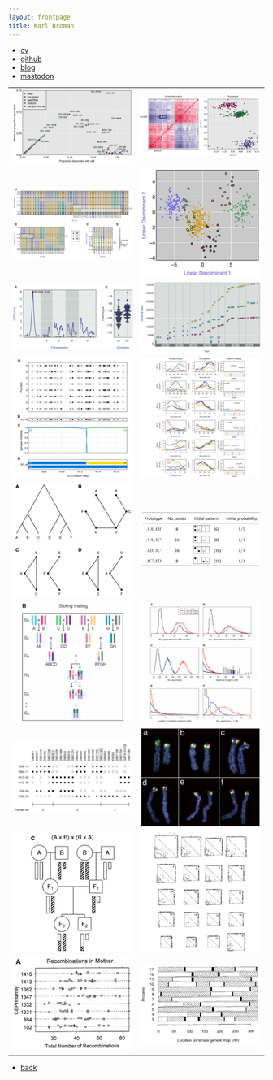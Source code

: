 ```yaml
---
layout: frontpage
title: Karl Broman
---
```


<div class="navbar">
  <div class="navbar-inner">
      <ul class="nav">
          <li><a href="{{ BASE_PATH }}/broman_cv.pdf">cv</a></li>
          <li><a href="https://github.com/kbroman">github</a></li>
          <li><a href="https://kbroman.org/blog">blog</a></li>
          <li><a rel="me" href="https:///rstats.me/@kbroman">mastodon</a></li>
      </ul>
  </div>
</div>


<table class="wide">
<tr>
  <td class="left">
    <a href="publpics/mbmixups_fig1.html">
        <img src="publpics/mbmixups_fig1.png" alt="Lobo et al. (2021) Fig 1" title="Lobo et al. (2021) Fig 1"/>
    </a>
  </td>
  <td class="right">
    <a href="publpics/iplotCorr.html">
        <img src="publpics/iplotCorr.png" alt="R/qtlcharts example" title="R/qtlcharts example"/>
    </a>
  </td>
</tr>
<tr>
  <td class="left">
    <a href="publpics/isletc6_fig4.html">
        <img src="publpics/isletc6_fig4.png" alt="Tian et al. (2015) Fig 4" title="Tian et al. (2015) Fig 4"/>
    </a>
  </td>
  <td class="right">
    <a href="publpics/tian2016_fig4.html">
        <img src="publpics/tian2016_fig4.png" alt="Tian et
        al. (2016) Fig 4" title="Tian et al. (2016) Fig 4"/>
    </a>
  </td>
</tr>
<tr>
  <td class="left">
    <a href="publpics/rqtlexper_fig1.html">
        <img src="publpics/rqtlexper_fig1.png" alt="Broman (2014) Fig 1" title="Broman (2014) Fig 1"/>
    </a>
  </td>
  <td class="right">
    <a href="publpics/rqtlexper_fig2.html">
        <img src="publpics/rqtlexper_fig2.png" alt="Broman (2014) Fig 2" title="Broman (2014) Fig 2"/>
    </a>
  </td>
</tr>
<tr>
  <td class="left">
    <a href="publpics/genhmm_fig1.html">
        <img src="publpics/genhmm_fig1.png" alt="Broman (2021) Fig 1" title="Broman (2021) Fig 1"/>
    </a>
  </td>
  <td class="right">
    <a href="publpics/phyloqtl_fig6.html">
        <img src="publpics/phyloqtl_fig6.png" alt="Broman et al. (2012) Fig 6" title="Broman et al. (2012) Fig 6"/>
    </a>
  </td>
</tr>
<tr>
  <td class="left">
    <a href="publpics/phyloqtl_fig2.html">
        <img src="publpics/phyloqtl_fig2.png" alt="Broman et al. (2012) Fig 2" title="Broman et al. (2012) Fig 2"/>
    </a>
  </td>
  <td class="right">
    <a href="publpics/preCCprob_tabS13.html">
        <img src="publpics/preCCprob_tabS13.png" alt="Broman (2012) Table S13" title="Broman (2012) Table S13"/>
    </a>
  </td>
</tr>
<tr>
  <td class="left">
    <a href="publpics/rigenome_fig2.html">
        <img src="publpics/rigenome_fig2.png" alt="Broman (2005) Fig 2" title="Broman (2005) Fig 2"/>
    </a>
  </td>
  <td class="right">
    <a href="publpics/rigenome_fig6.html">
        <img src="publpics/rigenome_fig6.png" alt="Broman (2005) Fig 6" title="Broman (2005) Fig 6"/>
    </a>
  </td>
</tr>
<tr>
  <td class="left">
    <a href="publpics/inversion_fig1.html">
        <img src="publpics/inversion_fig1.png" alt="Broman et al. (2003) Fig 1" title="Broman et al. (2003) Fig 1"/>
    </a>
  </td>
  <td class="right">
    <a href="publpics/inversion_fig2.html">
        <img src="publpics/inversion_fig2.png" alt="Broman et al. (2003) Fig 2" title="Broman et al. (2003) Fig 2"/>
    </a>
  </td>
</tr>
<tr>
  <td class="left">
    <a href="publpics/xchr_fig2.html">
        <img src="publpics/xchr_fig2c.png" alt="Broman et al. (2006) Fig 2c" title="Broman et al. (2006) Fig 2c"/>
    </a>
  </td>
  <td class="right">
    <a href="publpics/mousebc_fig3.html">
        <img src="publpics/mousebc_fig3.png" alt="Broman et al. (2002) Fig 3" title="Broman et al. (2002) Fig 3"/>
    </a>
  </td>
</tr>
<tr>
  <td class="left">
    <a href="publpics/geneticmaps_fig3.html">
        <img src="publpics/geneticmaps_fig3a.png" alt="Broman et al. (1998) Fig 3a" title="Broman et al. (1998) Fig 3a"/>
    </a>
  </td>
  <td class="right">
    <a href="publpics/interfer_fig1.html">
        <img src="publpics/interfer_fig1.png" alt="Broman and Weber (2000) Fig 1" title="Broman and Weber (2000) Fig 1"/>
    </a>
  </td>
</tr>
</table>

<div class="navbar">
  <div class="navbar-inner">
      <ul class="nav">
          <li><a href="index.html">back</a></li>
      </ul>
  </div>
</div>
